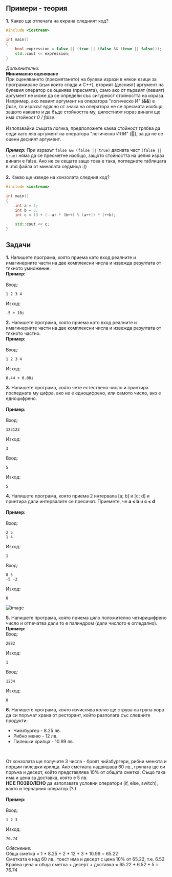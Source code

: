 ## Примери - теория
**1.** Какво ще отпечата на екрана следният код?
```c++
#include <iostream>

int main()
{
	bool expression = false || (true || (false && (true || false)));
	std::cout << expression;
}
```
*Допълнително:* </br>**Минимално оценяване**
</br>
При оценяването (пресмятането) на булеви изрази в някои езици за програмиране (към които спада и C++), вторият (десният) аргумент на булевия оператор се оценява (пресмята), само ако от първият (левият) аргумент
не може да се определи със сигурност стойността на израза. 
</br>
Например, ако левият аргумент на оператора "логическо И" (**&&**) е *false*, то изразът вдясно от знака на оператора не се пресмята изобщо, защото каквато и да бъде стойността му, 
цялостният израз винаги ще има стойност *0 / false*.
</br></br>
Използвайки същата логика, предположете каква стойност трябва да седи като ляв аргумент на оператора "логическо ИЛИ" (**||**), за да не се оцени десният аргумент.
</br></br>
***Пример:*** При изразът ```false && (false || true)``` дясната част ```(false || true)``` няма да се пресметне изобщо, защото стойността на целия израз винаги е false. Ако не се сещате защо това е така, погледнете таблицата
в .md файла от миналата седмица :))
</br></br>
**2.** Какво ще изведе на конзолата следния код?
```c++
#include <iostream>

int main()
{
	int a = 2;
	int b = 3;
	int c = (3 + (--a) * (b++) % (a++)) * (++b);

	std::cout << c;
}
```
## Задачи
**1.** Напишете програма, която приема като вход реалните и имагинерните части на две комплексни числа и извежда резултата от тяхното умножение.
</br>
**Пример:** </br></br>
Вход:
```
1 2 3 4
```
Изход:
```
-5 + 10i
```
**2.** Напишете програма, която приема като вход реалните и имагинерните части на две комплексни числа и извежда резултата от тяхното частно.
</br>
**Пример:** </br></br>
Вход:
```
1 2 3 4
```
Изход:
```
0.44 + 0.08i
```
**3.** Напишете програма, която чете естествено число и принтира последната му цифра, ако не е едноцифрено, или самото число, ако е едноцифрено.</br></br>
**Пример:** </br></br>
Вход:
```
123123
```
Изход:
```
3
```
Вход:
```
5
```
Изход:
```
5
```
**4.** Напишете програма, която приема 2 интервала [a; b] и [c; d] и принтира дали интервалите се пресичат. Приемете, че **a < b** и **c < d**</br></br>
**Пример:** </br></br>
Вход:
```
2 5
1 4
```
Изход:
```
1
```
Вход:
```
0 5
-5 -2
```
Изход:
```
0
```

![image](https://github.com/user-attachments/assets/0d365b70-06f6-4be7-99d6-4bad456fcec6)

**5.** Напишете програма, която приема цяло положително четирицифрено число и отпечатва дали то е палиндром (дали числото е огледално). 
</br>
**Пример:** </br>
Вход:
```
2882
```
Изход:
```
1
```
Вход:
```
1234
```
Изход:
```
0
```
**6.** Напишете програма, която изчислява колко ще струва на група хора да си поръчат храна от ресторант, който разполага със следните продукти:
* Чийзбургер - 8.25 лв.
* Рибно меню - 12 лв.
* Пилешки крилца - 10.99 лв.

</br>

От конзолата ще получите 3 числа - броят чийзбургери, рибни менюта и порции пилешки крилца. Ако сметката надвишава 60 лв., групата ще си поръча и десерт, който представлява 10% от общата сметка. Също така има и цена за доставка, която е 5 лв.</br>**НЕ Е ПОЗВОЛЕНО** да използвате условни оператори (if, else, switch), както и тернарния оператор (?:)</br></br>
**Пример:** </br></br>
Вход:
```
1 2 3
```
Изход:
```
76.74
```
*Обяснение:*</br>
Обща сметка = 1 * 8.25 + 2 * 12 + 3 * 10.99 = 65.22 </br>
Сметката е над 60 лв., тоест има и десерт с цена 10% от 65.22, т.е. 6.52 </br>
Крайна цена = обща сметка + десерт + доставка = 65.22 + 6.52 + 5 = 76.74</br>

